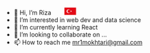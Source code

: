 - 👋 Hi, I’m Riza <img src="https://flagicons.lipis.dev/flags/4x3/az.svg" height="17" width="27"><img src="https://raw.githubusercontent.com/hampusborgos/country-flags/ba2cf4101bf029d2ada26da2f95121de74581a4d/svg/tr.svg" height="17" width="27"> <img src="https://flagicons.lipis.dev/flags/4x3/ir.svg" height="10" width="15">
- 👀 I’m interested in web dev and data science
- 🌱 I’m currently learning React
- 💞️ I’m looking to collaborate on ...
- 📫 How to reach me mr1mokhtari@gmail.com

<!---
mr1mokhtari/mr1mokhtari is a ✨ special ✨ repository because its `README.md` (this file) appears on your GitHub profile.
You can click the Preview link to take a look at your changes.
--->
